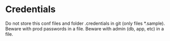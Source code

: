 # Credentials #

Do not store this conf files and folder .credentials in git (only files *.sample).
Beware with prod passwords in a file.
Beware with admin (db, app, etc) in a file.
